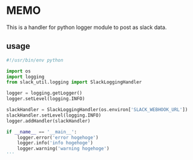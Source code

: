 # MEMO

This is a handler for python logger module to post as slack data.  

## usage

```python
#!/usr/bin/env python

import os
import logging
from slack_util.logging import SlackLoggingHandler

logger = logging.getLogger()
logger.setLevel(logging.INFO)

slackHandler = SlackLoggingHandler(os.environ['SLACK_WEBHOOK_URL'])
slackHandler.setLevel(logging.INFO)
logger.addHandler(slackHandler)

if __name__ == '__main__':
    logger.error('error hogehoge')
    logger.info('info hogehoge')
    logger.warning('warning hogehoge')
'''
